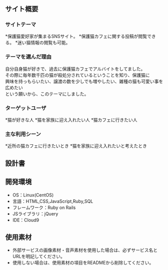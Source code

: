 # <cats-app>

## サイト概要
### サイトテーマ
*保護猫愛好家が集まるSNSサイト。
*保護猫カフェに関する投稿が閲覧できる。
*迷い猫情報の閲覧も可能。

### テーマを選んだ理由
 自分自身猫が好きで、過去に保護猫カフェでアルバイトをしてました。  
 その際に毎年数千匹の猫が殺処分されているということを知り、保護猫に  
興味を持っもらいたい、譲渡の数を少しでも増やしたい、雑種の猫も可愛い事を広めたい  
という願いから、このテーマにしました。

### ターゲットユーザ
*猫が好きな人
*猫を家族に迎え入れたい人
*猫カフェに行きたい人

### 主な利用シーン
*近所の猫カフェに行きたいとき
*猫を家族に迎え入れたいと考えたとき

## 設計書

## 開発環境
- OS：Linux(CentOS)
- 言語：HTML,CSS,JavaScript,Ruby,SQL
- フレームワーク：Ruby on Rails
- JSライブラリ：jQuery
- IDE：Cloud9

## 使用素材
- 外部サービスの画像素材・音声素材を使用した場合は、必ずサービス名とURLを明記してください。
- 使用しない場合は、使用素材の項目をREADMEから削除してください。